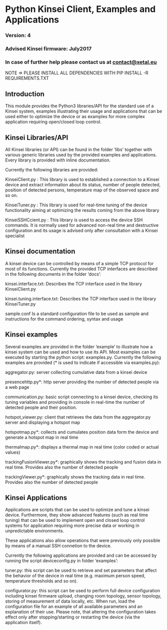 # Python Kinsei Client, Examples and Applications 
### Version: 4
### Advised Kinsei firmware: July2017
### In case of further help please contact us at contact@xetal.eu

NOTE => PLEASE INSTALL ALL DEPENDENCIES WITH PIP INSTALL -R REQUIREMENTS.TXT


## Introduction
This module provides the Python3 libraries/API for the standard use of a Kinsei system, examples illustrating their usage and applications that can be used either to optimize the device or as examples for more complex application requiring open/closed loop control.

## Kinsei Libraries/API
All Kinsei libraries (or API) can be found in the folder ‘libs’ together with various generic libraries used by the provided examples and applications. Every library is provided with inline documentation.

Currently the following libraries are provided:

KinseiClient.py :
This library is used to established a connection to a Kinsei device and extract information about its status, number of people detected, position of detected persons, temperature map of the observed space and so on. 

KinseiTuner.py : 
This library is used for real-time tuning of the device functionality aiming at optimizing the results coming from the above library

KinseiSSHCcient.py :
This library is used to access the device SSH commands. It is normally used for advanced non-real time and destructive configuration and its usage is advised only after consultation with a Kinsei specialist

## Kinsei documentation
A kinsei device can be controlled by means of a simple TCP protocol for most of its functions. Currently the provided TCP interfaces are described in the following documents in the folder ‘docs’:

kinsei.interface.txt:
Describes the TCP interface used in the library KinseiClient.py

kinsei.tuning.interface.txt:
Describes the TCP interface used in the library KinseiTuner.py

sample.conf
Is a standard configuration file to be used as sample and instructions for the command ordering, syntax and usage

## Kinsei examples
Several examples are provided in the folder ‘example’ to illustrate how a kinsei system can be used and how to use its API. Most examples can be executed by starting the python script: examples.py.
Currently the following examples are provided (* is used to indicate if accessible via examples.py):
 
aggregator.py: server collecting cumulative data from a kinsei device

presencehttp.py*: http server providing the number of detected people via a web page

communication.py: basic script connecting to a kinsei device, checking its tuning variables and providing in console in real-time the number of detected people and their position.

hotspot_viewer.py: client that retrieves the data from the aggregator.py server and displaying a hotspot map

hotspotmap.py*: collects and cumulates position data form the device and generate a hotspot map in real time

thermalmap.py*: displays a thermal map in real time (color coded or actual values)

trackingFusionViewer.py*: graphically shows the tracking and fusion data in real time. Provides also the number of detected people

trackingViewer.py*: graphically shows the tracking data in real time. Provides also the number of detected people

## Kinsei Applications
Applications are scripts that can be used to optimize and tune a kinsei device. Furthermore, they show advanced features (such as real time tuning) that can be used to implement open and closed loop control systems for application requiring more precise data or working in unpredictable environments. 

These applications also allow operations that were previously only possible by means of a manual SSH connetion to the device.

Currently the following applications are provided and can be accessed by running the script deviceconfig.py in folder ‘examples’:

tuner.py: this script can be used to retrieve and set parameters that affect the behavior of the device in real time (e.g. maximum person speed, temperature thresholds and so on).

configurator.py: this script can be used to perform full device configuration including kinsei firmware upload, changing room topology, sensor topology, storing of measurement of data locally, etc. When run, load the configuration file for an example of all available parameters and an explanation of their use. Please note, that altering the configuration takes effect only after stopping/starting or restarting the device (via the application itself). 




